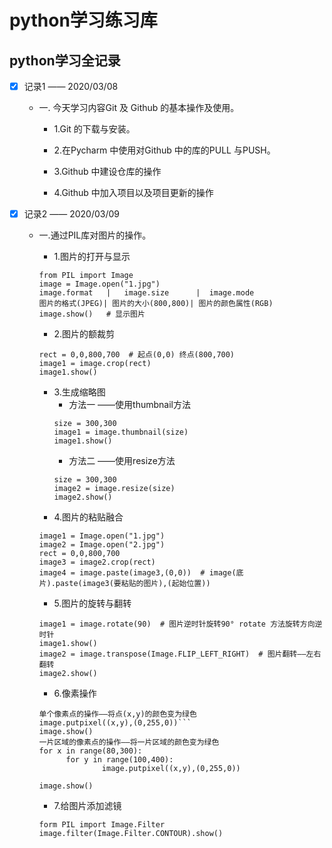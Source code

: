 # **python学习练习库**
## python学习全记录
-[x] 记录1 —— 2020/03/08
  
  
   - 一. 今天学习内容Git 及 Github 的基本操作及使用。
  
     - 1.Git 的下载与安装。
  
     - 2.在Pycharm 中使用对Github 中的库的PULL 与PUSH。
  
     - 3.Github 中建设仓库的操作
  
     - 4.Github 中加入项目以及项目更新的操作     
 -[x] 记录2 —— 2020/03/09
    
    
   - 一.通过PIL库对图片的操作。
   
     - 1.图片的打开与显示
      ```
     from PIL import Image
     image = Image.open("1.jpg")
     image.format   |   image.size      |  image.mode
     图片的格式(JPEG)| 图片的大小(800,800)| 图片的颜色属性(RGB)
     image.show()   # 显示图片
     ```
     - 2.图片的额裁剪
      ```
     rect = 0,0,800,700  # 起点(0,0) 终点(800,700)
     image1 = image.crop(rect)
     image1.show()
      ```
     - 3.生成缩略图
       - 方法一 ——使用thumbnail方法
       ```
       size = 300,300
       image1 = image.thumbnail(size)
       image1.show()
       ```
       - 方法二 ——使用resize方法
        ```
       size = 300,300
       image2 = image.resize(size)
       image2.show()
       ```  
     - 4.图片的粘贴融合
      ```
     image1 = Image.open("1.jpg")
     image2 = Image.open("2.jpg")
     rect = 0,0,800,700
     image3 = image2.crop(rect)
     image4 = image.paste(image3,(0,0))  # image(底片).paste(image3(要粘贴的图片),(起始位置))
     ``` 
     - 5.图片的旋转与翻转
      ```
     image1 = image.rotate(90)  # 图片逆时针旋转90° rotate 方法旋转方向逆时针
     image1.show()
     image2 = image.transpose(Image.FLIP_LEFT_RIGHT)  # 图片翻转——左右翻转
     image2.show()
     ```
     - 6.像素操作
      ```
     单个像素点的操作——将点(x,y)的颜色变为绿色
     image.putpixel((x,y),(0,255,0))```
     image.show()
     一片区域的像素点的操作——将一片区域的颜色变为绿色
     for x in range(80,300):
            for y in range(100,400):
                    image.putpixel((x,y),(0,255,0))
     
     image.show()
     ```
     - 7.给图片添加滤镜
      ```
     form PIL import Image.Filter
     image.filter(Image.Filter.CONTOUR).show()
     ```
